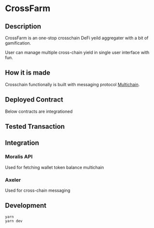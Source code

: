 # CrossFarm

## Description

CrossFarm is an one-stop crosschain DeFi yeild aggregater with a bit of gamification.

User can manage multiple cross-chain yield in single user interface with fun.

## How it is made

Crosschain functionally is built with messaging protocol [Multichain](https://multichain.xyz).

## Deployed Contract

Below contracts are integrationed

## Tested Transaction

## Integration

### Moralis API

Used for fetching wallet token balance multichain

### Axeler

Used for cross-chain messaging

## Development

```
yarn
yarn dev
```
